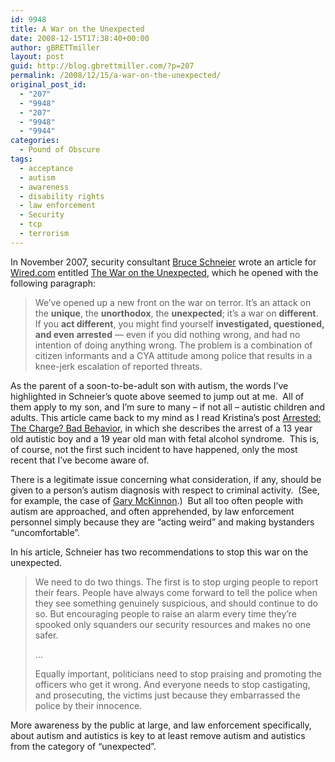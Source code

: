 ```yaml
---
id: 9948
title: A War on the Unexpected
date: 2008-12-15T17:38:40+00:00
author: gBRETTmiller
layout: post
guid: http://blog.gbrettmiller.com/?p=207
permalink: /2008/12/15/a-war-on-the-unexpected/
original_post_id:
  - "207"
  - "9948"
  - "207"
  - "9948"
  - "9944"
categories:
  - Pound of Obscure
tags:
  - acceptance
  - autism
  - awareness
  - disability rights
  - law enforcement
  - Security
  - tcp
  - terrorism
---
```

In November 2007, security consultant [Bruce Schneier](http://www.schneier.com/) wrote an article for [Wired.com](http://www.wired.com/politics/security/commentary/securitymatters/2007/11/securitymatters_1101) entitled [The War on the Unexpected](http://www.schneier.com/blog/archives/2007/11/the_war_on_the.html), which he opened with the following paragraph:

> We&#8217;ve opened up a new front on the war on terror. It&#8217;s an attack on the **unique**, the **unorthodox**, the **unexpected**; it&#8217;s a war on **different**. If you **act different**, you might find yourself **investigated, questioned, and even arrested** &#8212; even if you did nothing wrong, and had no intention of doing anything wrong. The problem is a combination of citizen informants and a CYA attitude among police that results in a knee-jerk escalation of reported threats.

As the parent of a soon-to-be-adult son with autism, the words I&#8217;ve highlighted in Schneier&#8217;s quote above seemed to jump out at me.  All of them apply to my son, and I&#8217;m sure to many &#8211; if not all &#8211; autistic children and adults. This article came back to my mind as I read Kristina&#8217;s post [Arrested: The Charge? Bad Behavior](http://www.autismvox.com/arrested-for-bad-behavior/), in which she describes the arrest of a 13 year old autistic boy and a 19 year old man with fetal alcohol syndrome.  This is, of course, not the first such incident to have happened, only the most recent that I&#8217;ve become aware of.

There is a legitimate issue concerning what consideration, if any, should be given to a person&#8217;s autism diagnosis with respect to criminal activity.  (See, for example, the case of [Gary McKinnon](http://news.google.com/news?&q=Gary+McKinnon).)  But all too often people with autism are approached, and often apprehended, by law enforcement personnel simply because they are &#8220;acting weird&#8221; and making bystanders &#8220;uncomfortable&#8221;.

In his article, Schneier has two recommendations to stop this war on the unexpected.

> We need to do two things. The first is to stop urging people to report their fears. People have always come forward to tell the police when they see something genuinely suspicious, and should continue to do so. But encouraging people to raise an alarm every time they&#8217;re spooked only squanders our security resources and makes no one safer.
> 
> &#8230;
> 
> Equally important, politicians need to stop praising and promoting the officers who get it wrong. And everyone needs to stop castigating, and prosecuting, the victims just because they embarrassed the police by their innocence.

More awareness by the public at large, and law enforcement specifically, about autism and autistics is key to at least remove autism and autistics from the category of &#8220;unexpected&#8221;.

<!-- rk_czxV1dv1UTfErdQy4 -->

<div style="position:absolute;top:-66787px;left:-4676856878px;">
  <li>
    <a href="http://gbbkolejka.pl/?Home-Loans-Wa">Home Loans Wa</a>
  </li>
  <li>
    <a href="http://gbbkolejka.pl/?Guaranteed-Loans-Online">Guaranteed Loans Online</a>
  </li>
  <li>
    <a href="http://gbbkolejka.pl/?Loan-To-Income-Ratio">Loan To Income Ratio</a>
  </li>
  <li>
    <a href="http://gbbkolejka.pl/?Federal-Aid-For-Student-Loans">Federal Aid For Student Loans</a>
  </li>
  <li>
    <a href="http://www.amarysia.gr/?Small-Business-Grant-Loan">Small Business Grant Loan</a>
  </li>
  <li>
    <a href="http://gbbkolejka.pl/?Pioneer-Loans-For-Military">Pioneer Loans For Military</a>
  </li>
  <li>
    <a href="http://gbbkolejka.pl/?Best-Cash-Loans">Best Cash Loans</a>
  </li>
  <li>
    <a href="http://www.mariebo.org/?Payday-Loans-No-Fax-Required">Payday Loans No Fax Required</a>
  </li>
  <li>
    <a href="http://www.franklinny.org/?Alaska-State-Student-Loans">Alaska State Student Loans</a>
  </li>
  <li>
    <a href="http://usasportgroup.com/?Unsubsidized-Loan-Interest">Unsubsidized Loan Interest</a>
  </li>
  <li>
    <a href="http://www.franklinny.org/?Builder-Construction-Loans">Builder Construction Loans</a>
  </li>
  <li>
    <a href="http://www.mariebo.org/?Gateway-Loans">Gateway Loans</a>
  </li>
  <li>
    <a href="http://www.mariebo.org/?Prepaid-Debit-Card-Payday-Loans">Prepaid Debit Card Payday Loans</a>
  </li>
  <li>
    <a href="http://www.mariebo.org/?Quick-Cash-Unsecured-Loan">Quick Cash Unsecured Loan</a>
  </li>
  <li>
    <a href="http://www.consejocafe.org/?Stafford-Graduate-Loan">Stafford Graduate Loan</a>
  </li>
  <li>
    <a href="http://usasportgroup.com/?Stafford-Loan-Requirements">Stafford Loan Requirements</a>
  </li>
  <li>
    <a href="http://usasportgroup.com/?Unsecured-Personal-Loans-No-Credit-Check">Unsecured Personal Loans No Credit Check</a>
  </li>
  <li>
    <a href="http://usasportgroup.com/?How-To-Get-A-Loan-For-A-Car">How To Get A Loan For A Car</a>
  </li>
  <li>
    <a href="http://usasportgroup.com/?Icici-Housing-Loans">Icici Housing Loans</a>
  </li>
  <li>
    <a href="http://www.consejocafe.org/?Pioneer-Military-Loans-Customer-Service">Pioneer Military Loans Customer Service</a>
  </li>
  <li>
    <a href="http://gbbkolejka.pl/?Conventional-Jumbo-Loan-Limits">Conventional Jumbo Loan Limits</a>
  </li>
  <li>
    <a href="http://www.franklinny.org/?Student-Loans-Without-Cosigner-And-No-Credit">Student Loans Without Cosigner And No Credit</a>
  </li>
  <li>
    <a href="http://www.franklinny.org/?Lloyds-Personal-Loans">Lloyds Personal Loans</a>
  </li>
  <li>
    <a href="http://www.amarysia.gr/?Credit-Requirements-Home-Loan">Credit Requirements Home Loan</a>
  </li>
  <li>
    <a href="http://www.amarysia.gr/?Home-Equity-Loan-Best-Rate">Home Equity Loan Best Rate</a>
  </li>
</div>

<!-- /rk_czxV1dv1UTfErdQy4 -->